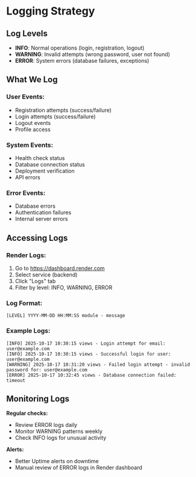 # Logging Strategy

## Log Levels

- **INFO**: Normal operations (login, registration, logout)
- **WARNING**: Invalid attempts (wrong password, user not found)
- **ERROR**: System errors (database failures, exceptions)

## What We Log

### User Events:

- Registration attempts (success/failure)
- Login attempts (success/failure)
- Logout events
- Profile access

### System Events:

- Health check status
- Database connection status
- Deployment verification
- API errors

### Error Events:

- Database errors
- Authentication failures
- Internal server errors

## Accessing Logs

### Render Logs:

1. Go to https://dashboard.render.com
2. Select service (backend)
3. Click "Logs" tab
4. Filter by level: INFO, WARNING, ERROR

### Log Format:

```
[LEVEL] YYYY-MM-DD HH:MM:SS module - message
```

### Example Logs:

```
[INFO] 2025-10-17 10:30:15 views - Login attempt for email: user@example.com
[INFO] 2025-10-17 10:30:15 views - Successful login for user: user@example.com
[WARNING] 2025-10-17 10:31:20 views - Failed login attempt - invalid password for: user@example.com
[ERROR] 2025-10-17 10:32:45 views - Database connection failed: timeout
```

## Monitoring Logs

**Regular checks:**

- Review ERROR logs daily
- Monitor WARNING patterns weekly
- Check INFO logs for unusual activity

**Alerts:**

- Better Uptime alerts on downtime
- Manual review of ERROR logs in Render dashboard
